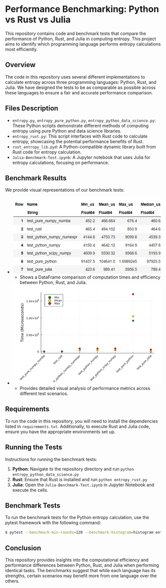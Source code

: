 # Performance Benchmarking: Python vs Rust vs Julia

This repository contains code and benchmark tests that compare the performance of Python, Rust, and Julia in computing entropy. This project aims to identify which programming language performs entropy calculations most efficiently.

## Overview

The code in this repository uses several different implementations to calculate entropy across three programming languages: Python, Rust, and Julia. We have designed the tests to be as comparable as possible across these languages to ensure a fair and accurate performance comparison.

## Files Description

- `entropy.py`, `entropy_pure_python.py`, `entropy_python_data_science.py`: These Python scripts demonstrate different methods of computing entropy using pure Python and data science libraries.
- `entropy_rust.py`: This script interfaces with Rust code to calculate entropy, showcasing the potential performance benefits of Rust.
- `rust_entropy_lib.pyd`: A Python-compatible dynamic library built from Rust code for entropy calculation.
- `Julia-Benchmark-Test.ipynb`: A Jupyter notebook that uses Julia for entropy calculations, focusing on performance.

## Benchmark Results

We provide visual representations of our benchmark tests:
- ![DataFrame Benchmark](Df_benchmark.png)
  - Shows a DataFrame comparison of computation times and efficiency between Python, Rust, and Julia.
- ![Benchmark Test](benchmark_test.png)
  - Provides detailed visual analysis of performance metrics across different test scenarios.

## Requirements

To run the code in this repository, you will need to install the dependencies listed in `requirements.txt`. Additionally, to execute Rust and Julia code, ensure you have the appropriate environments set up.

## Running the Tests

Instructions for running the benchmark tests:
1. **Python**: Navigate to the repository directory and run `python entropy_python_data_science.py`
2. **Rust**: Ensure that Rust is installed and run `python entropy_rust.py`
3. **Julia**: Open the `Julia-Benchmark-Test.ipynb` in Jupyter Notebook and execute the cells.

## Benchmark Tests

To run the benchmark tests for the Python entropy calculation, use the pytest framework with the following command:

```bash
$ pytest --benchmark-min-rounds=120 --benchmark-histogram=histogram entropy.py

```
## Conclusion

This repository provides insights into the computational efficiency and performance differences between Python, Rust, and Julia when performing identical tasks. The benchmarks suggest that while each language has its strengths, certain scenarios may benefit more from one language over the others.
